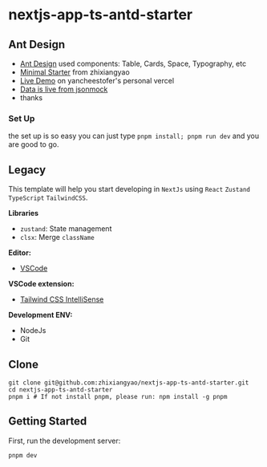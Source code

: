 # nextjs-app-ts-antd-starter

## Ant Design

- [Ant Design](https://ant.design/) used components: Table, Cards, Space, Typography, etc
- [Minimal Starter](https://github.com/zhixiangyao/nextjs-app-ts-antd-starter) from zhixiangyao
- [Live Demo](https://antdesign-table-nextjs.vercel.app/) on yancheestofer's personal vercel
- [Data is live from jsonmock](https://dummyjson.com/c/ac2c-d62a-486d-890f)
- thanks

### Set Up

the set up is so easy you can just type `pnpm install; pnpm run dev` and you are good to go.

## Legacy

This template will help you start developing in `NextJs` using `React` `Zustand` `TypeScript` `TailwindCSS`.

**Libraries**

- `zustand`: State management
- `clsx`: Merge `className`

**Editor:**

- [VSCode](https://code.visualstudio.com/)

**VSCode extension:**

- [Tailwind CSS IntelliSense](https://marketplace.visualstudio.com/items?itemName=bradlc.vscode-tailwindcss)

**Development ENV:**

- NodeJs
- Git

## Clone

```shell
git clone git@github.com:zhixiangyao/nextjs-app-ts-antd-starter.git
cd nextjs-app-ts-antd-starter
pnpm i # If not install pnpm, please run: npm install -g pnpm
```

## Getting Started

First, run the development server:

```bash
pnpm dev
```
